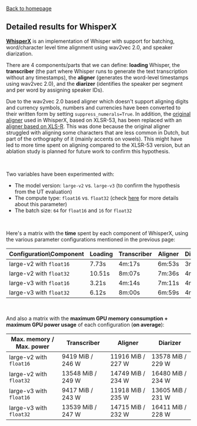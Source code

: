 [Back to homepage](../index.md)

## Detailed results for WhisperX

[**WhisperX**](https://github.com/m-bain/whisperX/) is an implementation of Whisper with support for batching, word/character level time alignment using wav2vec 2.0, and speaker diarization.

There are 4 components/parts that we can define: **loading** Whisper, the **transcriber** (the part where Whisper runs to generate the text transcription without any timestamps), the **aligner** (generates the word-level timestamps using wav2vec 2.0), and the **diarizer** (identifies the speaker per segment and per word by assigning speaker IDs).

Due to the wav2vec 2.0 based aligner which doesn't support aligning digits and currency symbols, numbers and currencies have been converted to their written form by setting `suppress_numerals=True`. In addition, the [original aligner](https://huggingface.co/jonatasgrosman/wav2vec2-large-xlsr-53-dutch) used in WhisperX, based on XLSR-53, has been replaced with an [aligner based on XLS-R](https://huggingface.co/jonatasgrosman/wav2vec2-xls-r-1b-dutch). This was done because the original aligner struggled with aligning some characters that are less common in Dutch, but part of the orthography of it (mainly accents on vowels). This might have led to more time spent on aligning compared to the XLSR-53 version, but an ablation study is planned for future work to confirm this hypothesis.

<br>

Two variables have been experimented with:
- The model version: `large-v2` vs. `large-v3` (to confirm the hypothesis from the UT evaluation)
- The compute type: `float16` vs. `float32` (check [here](./res_labelled.md) for more details about this parameter)
- The batch size: `64` for `float16` and `16` for `float32`

<br>

Here's a matrix with the **time** spent by each component of WhisperX, using the various parameter configurations mentioned in the previous page:

|Configuration\Component|Loading|Transcriber|Aligner|Diarizer|
|---|---|---|---|---|
|large-v2 with `float16`|7.73s|4m:17s|6m:53s|3m:58s|
|large-v2 with `float32`|10.51s|8m:07s|7m:36s|4m:01s|
|large-v3 with `float16`|3.21s|4m:14s|7m:11s|4m:01s|
|large-v3 with `float32`|6.12s|8m:00s|6m:59s|4m:00s|

<br>

And also a matrix with the **maximum GPU memory consumption + maximum GPU power usage** of each configuration (**on average**):

|Max. memory / Max. power|Transcriber|Aligner|Diarizer|
|---|---|---|---|
|large-v2 with `float16`|9419 MiB / 246 W|11916 MiB / 227 W|13578 MiB / 229 W|
|large-v2 with `float32`|13548 MiB / 249 W|14749 MiB / 234 W|16480 MiB / 234 W|
|large-v3 with `float16`|9417 MiB / 243 W|11918 MiB / 235 W|13605 MiB / 231 W|
|large-v3 with `float32`|13539 MiB / 247 W|14715 MiB / 232 W|16411 MiB / 228 W|